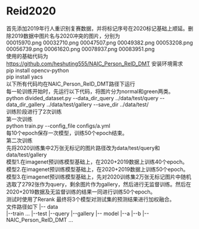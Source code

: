 # Reid2020
首先添加2019年行人重识别复赛数据，并将标记序号在2020标记基础上顺延。删除2019数据中图片名与2020冲突的图片，分别为  
00015970.png  00032710.png  00047507.png  00049382.png  00053208.png  00056739.png  00061620.png  00078937.png  00083951.png  
使用的基础代码为  
https://github.com/heshuting555/NAIC_Person_ReID_DMT 
安装环境需求  
pip install opencv-python  
pip install yacs  
以下所有代码均在NAIC_Person_ReID_DMT路径下运行  
每一轮训练开始时，先运行以下代码，将图片分为normal和green两类。  
python divided_dataset.py --data_dir_query ../data/test/query --data_dir_gallery ../data/test/gallery --save_dir ../data/test/  
训练阶段进行了2次训练  
第一次训练  
python train.py --config_file configs/a.yml  
每10个epoch保存一次模型，训练50个epoch结束。  
第二次训练  
先将2020训练集中2万张无标记的图片路径改为data/test/query和data/test/gallery  
模型1.在imagenet预训练模型基础上，在2020+2019数据上训练40个epoch。  
模型2.在imagenet预训练模型基础上，在2020+2019数据上训练50个epoch。  
模型3.在imagenet预训练模型基础上，先对2020训练集2万张无标记图片中随机选取了2792张作为query，剩余图片作为gallery，然后进行无监督训练。然后在2020+2019数据及无监督训练的结果一同进行训练50个epoch。  
测试时使用了Rerank
最终将3个模型对测试集的预测结果进行加权融合。  
文件路径如下
|-- data  
	|--train
		...
	|--test
		|--query
		|--gallery
|-- model
	|--a
	|--b
|-- NAIC_Person_ReID_DMT 
	...
